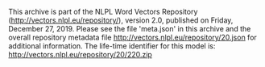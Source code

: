 This archive is part of the NLPL Word Vectors Repository (http://vectors.nlpl.eu/repository/), version 2.0, published on Friday, December 27, 2019.
Please see the file 'meta.json' in this archive and the overall repository metadata file http://vectors.nlpl.eu/repository/20.json for additional information.
The life-time identifier for this model is:
http://vectors.nlpl.eu/repository/20/220.zip
